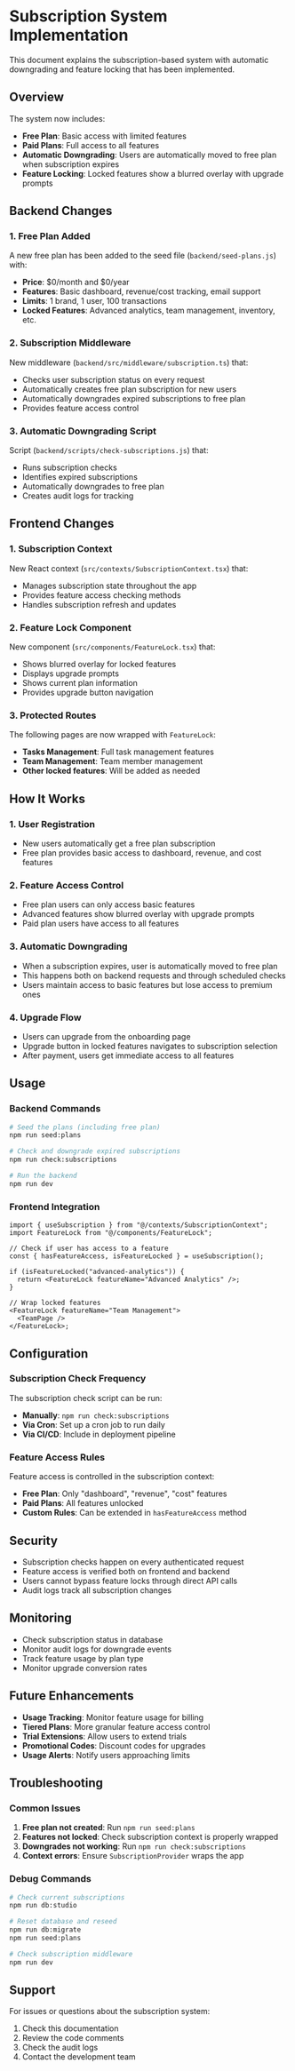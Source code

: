 # Subscription System Implementation

This document explains the subscription-based system with automatic downgrading and feature locking that has been implemented.

## Overview

The system now includes:

- **Free Plan**: Basic access with limited features
- **Paid Plans**: Full access to all features
- **Automatic Downgrading**: Users are automatically moved to free plan when subscription expires
- **Feature Locking**: Locked features show a blurred overlay with upgrade prompts

## Backend Changes

### 1. Free Plan Added

A new free plan has been added to the seed file (`backend/seed-plans.js`) with:

- **Price**: $0/month and $0/year
- **Features**: Basic dashboard, revenue/cost tracking, email support
- **Limits**: 1 brand, 1 user, 100 transactions
- **Locked Features**: Advanced analytics, team management, inventory, etc.

### 2. Subscription Middleware

New middleware (`backend/src/middleware/subscription.ts`) that:

- Checks user subscription status on every request
- Automatically creates free plan subscription for new users
- Automatically downgrades expired subscriptions to free plan
- Provides feature access control

### 3. Automatic Downgrading Script

Script (`backend/scripts/check-subscriptions.js`) that:

- Runs subscription checks
- Identifies expired subscriptions
- Automatically downgrades to free plan
- Creates audit logs for tracking

## Frontend Changes

### 1. Subscription Context

New React context (`src/contexts/SubscriptionContext.tsx`) that:

- Manages subscription state throughout the app
- Provides feature access checking methods
- Handles subscription refresh and updates

### 2. Feature Lock Component

New component (`src/components/FeatureLock.tsx`) that:

- Shows blurred overlay for locked features
- Displays upgrade prompts
- Shows current plan information
- Provides upgrade button navigation

### 3. Protected Routes

The following pages are now wrapped with `FeatureLock`:

- **Tasks Management**: Full task management features
- **Team Management**: Team member management
- **Other locked features**: Will be added as needed

## How It Works

### 1. User Registration

- New users automatically get a free plan subscription
- Free plan provides basic access to dashboard, revenue, and cost features

### 2. Feature Access Control

- Free plan users can only access basic features
- Advanced features show blurred overlay with upgrade prompts
- Paid plan users have access to all features

### 3. Automatic Downgrading

- When a subscription expires, user is automatically moved to free plan
- This happens both on backend requests and through scheduled checks
- Users maintain access to basic features but lose access to premium ones

### 4. Upgrade Flow

- Users can upgrade from the onboarding page
- Upgrade button in locked features navigates to subscription selection
- After payment, users get immediate access to all features

## Usage

### Backend Commands

```bash
# Seed the plans (including free plan)
npm run seed:plans

# Check and downgrade expired subscriptions
npm run check:subscriptions

# Run the backend
npm run dev
```

### Frontend Integration

```tsx
import { useSubscription } from "@/contexts/SubscriptionContext";
import FeatureLock from "@/components/FeatureLock";

// Check if user has access to a feature
const { hasFeatureAccess, isFeatureLocked } = useSubscription();

if (isFeatureLocked("advanced-analytics")) {
  return <FeatureLock featureName="Advanced Analytics" />;
}

// Wrap locked features
<FeatureLock featureName="Team Management">
  <TeamPage />
</FeatureLock>;
```

## Configuration

### Subscription Check Frequency

The subscription check script can be run:

- **Manually**: `npm run check:subscriptions`
- **Via Cron**: Set up a cron job to run daily
- **Via CI/CD**: Include in deployment pipeline

### Feature Access Rules

Feature access is controlled in the subscription context:

- **Free Plan**: Only "dashboard", "revenue", "cost" features
- **Paid Plans**: All features unlocked
- **Custom Rules**: Can be extended in `hasFeatureAccess` method

## Security

- Subscription checks happen on every authenticated request
- Feature access is verified both on frontend and backend
- Users cannot bypass feature locks through direct API calls
- Audit logs track all subscription changes

## Monitoring

- Check subscription status in database
- Monitor audit logs for downgrade events
- Track feature usage by plan type
- Monitor upgrade conversion rates

## Future Enhancements

- **Usage Tracking**: Monitor feature usage for billing
- **Tiered Plans**: More granular feature access control
- **Trial Extensions**: Allow users to extend trials
- **Promotional Codes**: Discount codes for upgrades
- **Usage Alerts**: Notify users approaching limits

## Troubleshooting

### Common Issues

1. **Free plan not created**: Run `npm run seed:plans`
2. **Features not locked**: Check subscription context is properly wrapped
3. **Downgrades not working**: Run `npm run check:subscriptions`
4. **Context errors**: Ensure `SubscriptionProvider` wraps the app

### Debug Commands

```bash
# Check current subscriptions
npm run db:studio

# Reset database and reseed
npm run db:migrate
npm run seed:plans

# Check subscription middleware
npm run dev
```

## Support

For issues or questions about the subscription system:

1. Check this documentation
2. Review the code comments
3. Check the audit logs
4. Contact the development team
